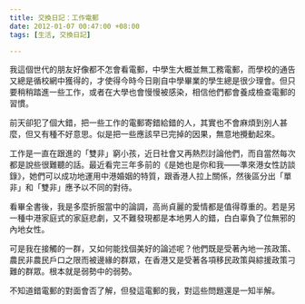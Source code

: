 ```yaml
---
title: 交換日記：工作電郵
date: 2012-01-07 00:47:00 +08:00
tags: [生活, 交換日記]

---
```


我這個世代的朋友好像都不怎會看電郵，中學生大概並無工務電郵，而學校的通告又總是循校網中獲得的，才使得今時今日剛自中學畢業的學生總是很少理會。但只要稍稍踏進一些工作，或者在大學也會慢慢被感染，相信他們都會養成檢查電郵的習慣。  
  
前天卻犯了個大錯，把一些工作的電郵寄錯給錯的人，其實也不會麻煩到別人甚麼，但又有種不好意思。似是把一些應該早已完掉的因果，無意地攪動起來。  
  
工作是一直在跟進的「雙非」窮小孩，近日社會又再熱烈討論他們，而自當然每次都是說些很難聽的話。最近看完三年多前的《是她也是你和我——準來港女性訪談錄》，她們可以成功地運用中港婚姻的特質，跟香港人拉上關係，然後區分出「單非」和「雙非」應予以不同的對待。  
  
看畢全書後，我是多麼折服當中的論調，高尚貞麗的愛情都是值得尊重的。若是另一種中港家庭式的家庭悲劇，又不難發現都是本地男人的錯，白白辜負了位無邪的內地女性。  
  
可是我在接觸的一群，又如何能找個美好的論述呢？他們既是受著內地一孩政策、農民非農民戶口之限而被邊緣的群眾，在香港又是受著各項移民政策與綜援政策刁難的群眾。根本就是弱勢中的弱勢。  
  
不知道錯電郵的對面會否了解，但發這電郵的我，對這些問題還是一知半解。
